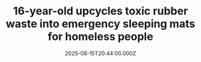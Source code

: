 ---
title: "16-year-old upcycles toxic rubber waste into emergency sleeping mats for homeless people"
date: 2025-08-15T20:44:00.000Z
category: Human Kindness
externalLink: "https://www.goodgoodgood.co/articles/recycled-rubber-sleeping-mats-for-homeless"
image: ""
excerpt: "Priyanshi Poddar has recently received global recognition for her work at Project Saathi.…"
---